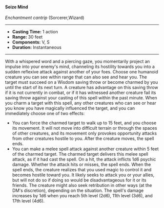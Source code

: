 #### Seize Mind
*Enchantment cantrip* (Sorcerer,Wizard)
___
- **Casting Time:** 1 action
- **Range:** 30 feet
- **Components:** V, S
- **Duration:** Instantaneous
---
With a whispered word and a piercing
gaze, you momentarily project an
impulse into your enemy's mind, channeling its hostility towards you into a
sudden reflexive attack against another of your foes.
Choose one humanoid creature you can see within
range that can also see and hear you. The target
must succeed on a Wisdom saving throw or become
charmed by you until the start of its next turn. A
creature has advantage on this saving throw if it is
not currently in combat, or if it has witnessed
another creature fail its saving throw against your
casting of this spell within the past minute.
When you charm a target with this spell, any
other creatures who can see or hear you know you
have magically influenced the target, and you can
immediately choose one of two effects:
* You can force the charmed target to walk up to
15 feet, and you choose its movement. It will not
move into difficult terrain or through the spaces
of other creatures, and its movement only
provokes opportunity attacks from other
creatures hostile to you. After the creature
moves, the spell ends.
* You can make a melee spell attack against
another creature within 5 feet of the charmed
target. The charmed target delivers this melee
spell attack, as if it had cast the spell. On a hit,
the attack inflicts 1d6 psychic damage. Whether
the attack hits or misses, the spell ends.
When the spell ends, the creature realizes that
you used magic to control it and becomes hostile
toward you. It likely seeks to attack you or your
allies, but will not do so if doing so would be
disadvantageous for it or its friends. The creature
might also seek retribution in other ways (at the
DM's discretion), depending on the situation.
The spell's damage increases by 1d6 when you
reach 5th level (2d6), 11th level (3d6), and 17th level
(4d6).
